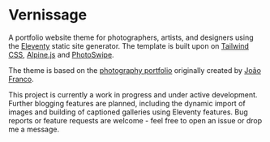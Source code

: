 # Vernissage

A portfolio website theme for photographers, artists, and designers using the [Eleventy](https://www.11ty.dev) static site generator. The template is built upon on [Tailwind CSS](https://tailwindcss.com), [Alpine.js](https://alpinejs.dev) and [PhotoSwipe](https://photoswipe.com).

The theme is based on the [photography portfolio](https://github.com/JoaoFranco03/photography-portfolio) originally created by [João Franco](https://github.com/JoaoFranco03).

This project is currently a work in progress and under active development. Further blogging features are planned, including the dynamic import of images and building of captioned galleries using Eleventy features. Bug reports or feature requests are welcome - feel free to open an issue or drop me a message.
